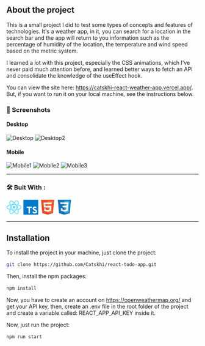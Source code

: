<!-- About the Project -->
## About the project
This is a small project I did to test some types of concepts and features of technologies. It's a weather app, in it, you can search for a location in the search bar and the app will return to you information such as the percentage of humidity of the location, the temperature and wind speed based on the metric system. 

I learned a lot with this project, especially the CSS animations, which I've never paid much attention before, and learned better ways to fetch an API and consolidate the knowledge of the useEffect hook.

You can view the site here: https://catskhi-react-weather-app.vercel.app/. But, if you want to run it on your local machine, see the instructions below.

### 📸 Screenshots

#### Desktop

![Desktop](https://user-images.githubusercontent.com/79881605/212966143-94bafdd2-1f8a-4905-9fb4-0a971256e1c3.png)
![Desktop2](https://user-images.githubusercontent.com/79881605/212966147-cd3badfd-f3ba-4c45-85ac-e7567c3a4d15.png)

#### Mobile

![Mobile1](https://user-images.githubusercontent.com/79881605/212966152-01973d47-ccae-4991-99d6-ca7fc3e6e3af.jpg)
![Mobile2](https://user-images.githubusercontent.com/79881605/212966157-46209a29-8068-4c5d-86f4-6adbfb105941.jpg)
![Mobile3](https://user-images.githubusercontent.com/79881605/212966162-4706b410-f188-4d64-942e-0f2d1c1ab371.jpg)

---

### 🛠 Buit With :
<img src="https://github.com/devicons/devicon/blob/master/icons/react/react-original.svg" width="40" heigth="40"></img>
<img src="https://github.com/devicons/devicon/blob/master/icons/typescript/typescript-original.svg" width="40" heigth="40"></img>
<img src="https://github.com/devicons/devicon/blob/master/icons/html5/html5-original.svg" width="40" heigth="40"></img>
<img src="https://github.com/devicons/devicon/blob/master/icons/css3/css3-original.svg" width="40" heigth="40"></img>

---

## Installation
To install the project in your machine, just clone the project:
   ```sh
   git clone https://github.com/Catskhi/react-todo-app.git
   ```
Then, install the npm packages:
  ```sh
  npm install
  ```
Now, you have to create an account on https://openweathermap.org/ and get your API key, then, create an .env file in the root folder of the project and create a variable called: REACT_APP_API_KEY inside it.

Now, just run the project:
   ```sh
  npm run start
   ```
